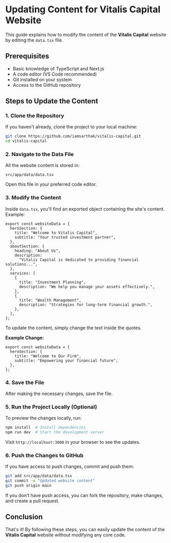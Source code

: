 # **Updating Content for Vitalis Capital Website**

This guide explains how to modify the content of the **Vitalis Capital** website by editing the `data.tsx` file.

## **Prerequisites**

- Basic knowledge of TypeScript and Next.js
- A code editor (VS Code recommended)
- Git installed on your system
- Access to the GitHub repository

## **Steps to Update the Content**

### **1. Clone the Repository**

If you haven't already, clone the project to your local machine:

```sh
git clone https://github.com/iamsarthak/vitalis-capital.git
cd vitalis-capital
```

### **2. Navigate to the Data File**

All the website content is stored in:

```
src/app/data/data.tsx
```

Open this file in your preferred code editor.

### **3. Modify the Content**

Inside `data.tsx`, you'll find an exported object containing the site's content. Example:

```tsx
export const websiteData = {
  heroSection: {
    title: "Welcome to Vitalis Capital",
    subtitle: "Your trusted investment partner",
  },
  aboutSection: {
    heading: "About Us",
    description:
      "Vitalis Capital is dedicated to providing financial solutions...",
  },
  services: [
    {
      title: "Investment Planning",
      description: "We help you manage your assets effectively.",
    },
    {
      title: "Wealth Management",
      description: "Strategies for long-term financial growth.",
    },
  ],
};
```

To update the content, simply change the text inside the quotes.

**Example Change:**

```tsx
export const websiteData = {
  heroSection: {
    title: "Welcome to Our Firm",
    subtitle: "Empowering your financial future",
  },
};
```

### **4. Save the File**

After making the necessary changes, save the file.

### **5. Run the Project Locally (Optional)**

To preview the changes locally, run:

```sh
npm install  # Install dependencies
npm run dev  # Start the development server
```

Visit `http://localhost:3000` in your browser to see the updates.

### **6. Push the Changes to GitHub**

If you have access to push changes, commit and push them:

```sh
git add src/app/data/data.tsx
git commit -m "Updated website content"
git push origin main
```

If you don’t have push access, you can fork the repository, make changes, and create a pull request.

## **Conclusion**

That's it! By following these steps, you can easily update the content of the **Vitalis Capital** website without modifying any core code.
